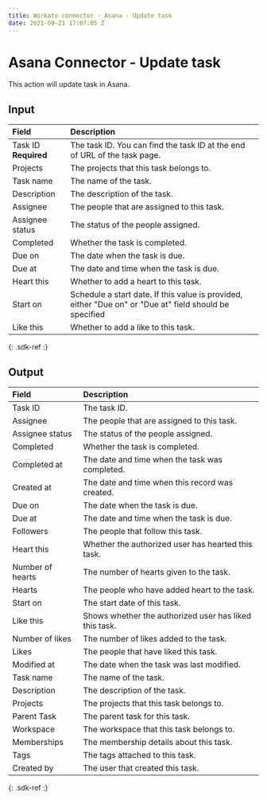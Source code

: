 ```yaml
---
title: Workato connector - Asana - Update task 
date: 2021-09-21 17:07:05 Z
---
```


# Asana Connector - Update task 
This action will update task in Asana.

## Input

| Field | Description |
|:--- |:--- |
| Task ID<br>**Required** | The task ID. You can find the task ID at the end of URL of the task page. |
| Projects | The projects that this task belongs to. |
| Task name | The name of the task. |
| Description | The description of the task. |
| Assignee | The people that are assigned to this task. |
| Assignee status | The status of the people assigned. |
| Completed | Whether the task is completed. |
| Due on | The date when the task is due. |
| Due at | The date and time when the task is due. |
| Heart this | Whether to add a heart to this task. |
| Start on | Schedule a start date. If this value is provided, either "Due on" or "Due at" field should be specified |
| Like this | Whether to add a like to this task. |
{: .sdk-ref :}

## Output

| Field | Description |
|:--- |:--- |
| Task ID | The task ID. |
| Assignee | The people that are assigned to this task. |
| Assignee status | The status of the people assigned. |
| Completed | Whether the task is completed. |
| Completed at | The date and time when the task was completed. |
| Created at | The date and time when this record was created. |
| Due on | The date when the task is due. |
| Due at | The date and time when the task is due. |
| Followers | The people that follow this task. |
| Heart this | Whether the authorized user has hearted this task. |
| Number of hearts | The number of hearts given to the task. |
| Hearts | The people who have added heart to the task. |
| Start on | The start date of this task. |
| Like this | Shows whether the authorized user has liked this task. |
| Number of likes | The number of likes added to the task. |
| Likes | The people that have liked this task. |
| Modified at | The date when the task was last modified. |
| Task name | The name of the task. |
| Description | The description of the task. |
| Projects | The projects that this task belongs to. |
| Parent Task | The parent task for this task. |
| Workspace | The workspace that this task belongs to. |
| Memberships | The membership details about this task. |
| Tags | The tags attached to this task. |
| Created by | The user that created this task. |
{: .sdk-ref :}


